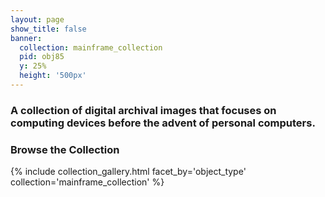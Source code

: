 ```yaml
---
layout: page
show_title: false
banner:
  collection: mainframe_collection
  pid: obj85
  y: 25%
  height: '500px'
---
```


### A collection of digital archival images that focuses on computing devices before the advent of personal computers.


### Browse the Collection

{% include collection_gallery.html facet_by='object_type' collection='mainframe_collection' %}
